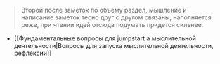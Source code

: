 > Второй после заметок по объему раздел, мышление и написание заметок тесно друг с другом связаны, наполняется реже, при чтении идей отсюда подумать придется сильнее.

- [[Фундаментальные вопросы для jumpstart а мыслительной деятельности|Вопросы для запуска мыслительной деятельности, рефлексии]]